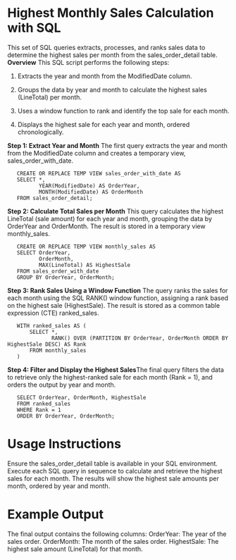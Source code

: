 # Highest Monthly Sales Calculation with SQL
This set of SQL queries extracts, processes, and ranks sales data to determine the highest sales per month from the sales_order_detail table.
**Overview**
This SQL script performs the following steps:

1) Extracts the year and month from the ModifiedDate column.

2) Groups the data by year and month to calculate the highest sales (LineTotal) per month.

3) Uses a window function to rank and identify the top sale for each month.
4) Displays the highest sale for each year and month, ordered chronologically.

**Step 1: Extract Year and Month** The first query extracts the year and month from the ModifiedDate column and creates a temporary view, sales_order_with_date.

       CREATE OR REPLACE TEMP VIEW sales_order_with_date AS
       SELECT *,
              YEAR(ModifiedDate) AS OrderYear,
              MONTH(ModifiedDate) AS OrderMonth
       FROM sales_order_detail;

**Step 2: Calculate Total Sales per Month** This query calculates the highest LineTotal (sale amount) for each year and month, grouping the data by OrderYear and OrderMonth. The result is stored in a temporary view monthly_sales.

       CREATE OR REPLACE TEMP VIEW monthly_sales AS
       SELECT OrderYear, 
              OrderMonth, 
              MAX(LineTotal) AS HighestSale
       FROM sales_order_with_date
       GROUP BY OrderYear, OrderMonth;

**Step 3: Rank Sales Using a Window Function** The query ranks the sales for each month using the SQL RANK() window function, assigning a rank based on the highest sale (HighestSale). The result is stored as a common table expression (CTE) ranked_sales.
       
       WITH ranked_sales AS (
           SELECT *,
                  RANK() OVER (PARTITION BY OrderYear, OrderMonth ORDER BY HighestSale DESC) AS Rank
           FROM monthly_sales
       )

**Step 4: Filter and Display the Highest Sales**The final query filters the data to retrieve only the highest-ranked sale for each month (Rank = 1), and orders the output by year and month.

       SELECT OrderYear, OrderMonth, HighestSale
       FROM ranked_sales
       WHERE Rank = 1
       ORDER BY OrderYear, OrderMonth;

# Usage Instructions
Ensure the sales_order_detail table is available in your SQL environment.
Execute each SQL query in sequence to calculate and retrieve the highest sales for each month.
The results will show the highest sale amounts per month, ordered by year and month.

# Example Output
The final output contains the following columns:
OrderYear: The year of the sales order.
OrderMonth: The month of the sales order.
HighestSale: The highest sale amount (LineTotal) for that month.
